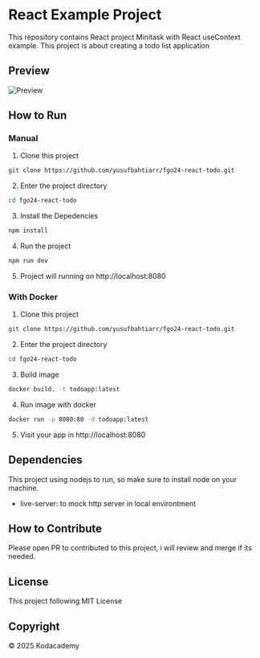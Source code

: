 # React Example Project

This repository contains React project Minitask with React useContext example. This project is about creating a todo list application

## Preview

![Preview](Screenshot.png)

## How to Run

### Manual

1. Clone this project

```bash
git clone https://github.com/yusufbahtiarr/fgo24-react-todo.git
```

2. Enter the project directory

```bash
cd fgo24-react-todo
```

3. Install the Depedencies

```bash
npm install
```

4. Run the project

```bash
npm run dev
```

5. Project will running on http://localhost:8080

### With Docker

1. Clone this project

```bash
git clone https://github.com/yusufbahtiarr/fgo24-react-todo.git
```

2. Enter the project directory

```bash
cd fgo24-react-todo
```

3. Build image

```bash
docker build. -t todoapp:latest
```

4. Run image with docker

```bash
docker run -p 8080:80 -d todoapp:latest
```

5. Visit your app in http://localhost:8080

## Dependencies

This project using nodejs to run, so make sure to install node on your machine.

- live-server: to mock http server in local environtment

## How to Contribute

Please open PR to contributed to this project, i will review and merge if its needed.

## License

This project following MIT License

## Copyright

&copy; 2025 Kodacademy
